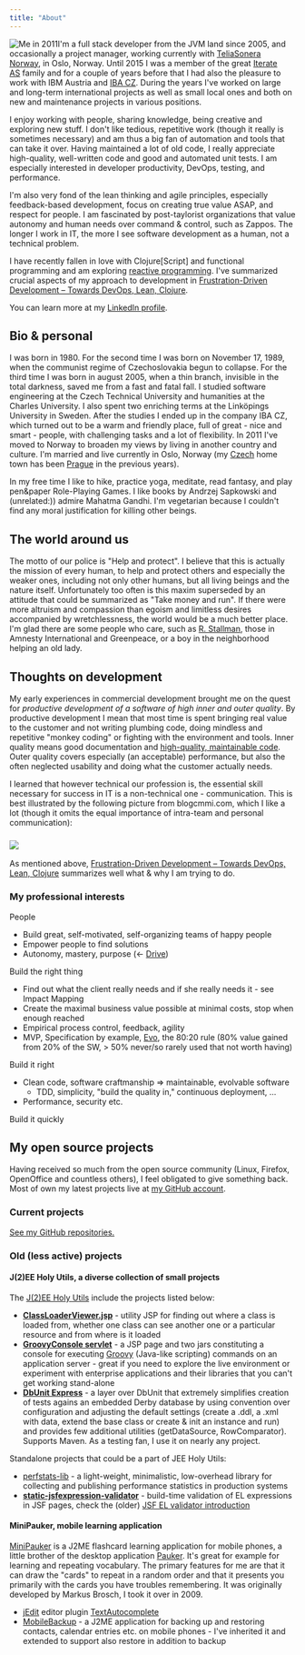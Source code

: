 ```yaml
---
title: "About"
---
```

![Me in 2011](https://lh5.googleusercontent.com/-MWInauot6bc/Tlp7fibsn7I/AAAAAAAACK0/p9hAB-x7XJo/s800/foto-jakub-at-iterate.jpg)I'm a full stack developer from the JVM land since 2005, and occasionally a project manager, working currently with [TeliaSonera Norway](https://teliasonera.no/), in Oslo, Norway. Until 2015 I was a member of the great [Iterate AS](https://www.iterate.no/) family and for a couple of years before that I had also the pleasure to work with IBM Austria and [IBA CZ](https://www.ibacz.eu/-English-). During the years I've worked on large and long-term international projects as well as small local ones and both on new and maintenance projects in various positions.

I enjoy working with people, sharing knowledge, being creative and exploring new stuff. I don't like tedious, repetitive work (though it really is sometimes necessary) and am thus a big fan of automation and tools that can take it over. Having maintained a lot of old code, I really appreciate high-quality, well-written code and good and automated unit tests. I am especially interested in developer productivity, DevOps, testing, and performance.

I'm also very fond of the lean thinking and agile principles, especially feedback-based development, focus on creating true value ASAP, and respect for people. I am fascinated by post-taylorist organizations that value autonomy and human needs over command & control, such as Zappos. The longer I work in IT, the more I see software development as a human, not a technical problem.

I have recently fallen in love with Clojure\[Script\] and functional programming and am exploring [reactive programming](https://www.reactivemanifesto.org/). I've summarized crucial aspects of my approach to development in [Frustration-Driven Development – Towards DevOps, Lean, Clojure](/2014/03/17/frustration-driven-development-towards-devops-lean-clojure/).

You can learn more at my [LinkedIn profile](https://cz.linkedin.com/in/jakubholydotnet).


## Bio & personal



I was born in 1980. For the second time I was born on November 17, 1989, when the communist regime of Czechoslovakia begun to collapse. For the third time I was born in august 2005, when a thin branch, invisible in the total darkness, saved me from a fast and fatal fall. I studied software engineering at the Czech Technical University and humanities at the Charles University. I also spent two enriching terms at the Linköpings University in Sweden. After the studies I ended up in the company IBA CZ, which turned out to be a warm and friendly place, full of great - nice and smart - people, with challenging tasks and a lot of flexibility. In 2011 I've moved to Norway to broaden my views by living in another country and culture. I'm married and live currently in Oslo, Norway (my [Czech](https://jakubholy.net/en/cesko.html) home town has been [Prague](https://picasaweb.google.com/lh/view?q=prague&psc=G&filter=1# "pictures of the lovely city of Prague") in the previous years).

In my free time I like to hike, practice yoga, meditate, read fantasy, and play pen\&paper Role-Playing Games. I like books by Andrzej Sapkowski and (unrelated:)) admire Mahatma Gandhi. I'm vegetarian because I couldn't find any moral justification for killing other beings.


## The world around us



The motto of our police is "Help and protect". I believe that this is actually the mission of every human, to help and protect others and especially the weaker ones, including not only other humans, but all living beings and the nature itself. Unfortunately too often is this maxim superseded by an attitude that could be summarized as "Take money and run". If there were more altruism and compassion than egoism and limitless desires accompanied by wretchlessness, the world would be a much better place. I'm glad there are some people who care, such as [R. Stallman](https://www.stallman.org/), those in Amnesty International and Greenpeace, or a boy in the neighborhood helping an old lady.


## Thoughts on development



My early experiences in commercial development brought me on the quest for *productive development of a software of high inner and outer quality*. By productive development I mean that most time is spent bringing real value to the customer and not writing plumbing code, doing mindless and repetitive "monkey coding" or fighting with the environment and tools. Inner quality means good documentation and [high-quality, maintainable code](https://www.amazon.com/Clean-Code-Handbook-Software-Craftsmanship/dp/0132350882 "Clean Code: the Bible of those striving for high-quality code"). Outer quality covers especially (an acceptable) performance, but also the often neglected usability and doing what the customer actually needs.

I learned that however technical our profession is, the essential skill necessary for success in IT is a non-technical one - communication. This is best illustrated by the following picture from blogcmmi.com, which I like a lot (though it omits the equal importance of intra-team and personal communication):


### ![](https://lh5.ggpht.com/_btcPMCQkYvg/TAjNsPzoeJI/AAAAAAAABX4/9vQ-O__nWN4/s800/requirements-communication.jpg)



As mentioned above, [Frustration-Driven Development – Towards DevOps, Lean, Clojure](/2014/03/17/frustration-driven-development-towards-devops-lean-clojure/) summarizes well what & why I am trying to do.


### My professional interests



People


  - Build great, self-motivated, self-organizing teams of happy people
  - Empower people to find solutions
  - Autonomy, mastery, purpose (\<- [Drive](https://www.ted.com/talks/dan_pink_on_motivation.html))



Build the right thing


  - Find out what the client really needs and if she really needs it - see Impact Mapping
  - Create the maximal business value possible at minimal costs, stop when enough reached
  - Empirical process control, feedback, agility
  - MVP, Specification by example, [Evo](https://www.gilb.com/Project-Management), the 80:20 rule (80% value gained from 20% of the SW, \> 50% never/so rarely used that not worth having)



Build it right


  - Clean code, software craftmanship =\> maintainable, evolvable software
      - TDD, simplicity, "build the quality in," continuous deployment, ...
  - Performance, security etc.



Build it quickly


## My open source projects



Having received so much from the open source community (Linux, Firefox, OpenOffice and countless others), I feel obligated to give something back. Most of own my latest projects live at [my GitHub account](https://github.com/holyjak).


### Current projects



[See my GitHub repositories.](https://github.com/holyjak?tab=repositories)


### Old (less active) projects




#### J(2)EE Holy Utils, a diverse collection of small projects



The [J(2)EE Holy Utils](https://jeeutils.sf.net/) include the projects listed below:


  - [**ClassLoaderViewer.jsp**](https://sourceforge.net/apps/mediawiki/jeeutils/index.php?title=Main_Page#1._ClassLoaderViewer.jsp) - utility JSP for finding out where a class is loaded from, whether one class can see another one or a particular resource and from where is it loaded
  - [**GroovyConsole servlet**](https://sourceforge.net/apps/mediawiki/jeeutils/index.php?title=GroovyConsole_servlet_or_portlet) - a JSP page and two jars constituting a console for executing [Groovy](https://groovy.codehaus.org/) (Java-like scripting) commands on an application server - great if you need to explore the live environment or experiment with enterprise applications and their libraries that you can't get working stand-alone
  - **[DbUnit Express](https://sourceforge.net/apps/mediawiki/jeeutils/index.php?title=DbUnit_Test_Skeleton)** - a layer over DbUnit that extremely simplifies creation of tests agains an embedded Derby database by using convention over configuration and adjusting the default settings (create a .ddl, a .xml with data, extend the base class or create & init an instance and run) and provides few additional utilities (getDataSource, RowComparator). Supports Maven. As a testing fan, I use it on nearly any project.




<div>

Standalone projects that could be a part of JEE Holy Utils:

</div>




<div>

  - [perfstats-lib](https://github.com/holyjak/perfstats-lib) - a light-weight, minimalistic, low-overhead library for collecting and publishing performance statistics in production systems
  - **[static-jsfexpression-validator](https://github.com/holyjak/static-jsfexpression-validator)** - build-time validation of EL expressions in JSF pages, check the (older) [JSF EL validator introduction](/2011/06/22/validating-jsf-el-expressions-in-jsf-pages-with-static-jsfexpression-validator/)

</div>




#### MiniPauker, mobile learning application



[MiniPauker](https://MiniPauker.sf.net/) is a J2ME flashcard learning application for mobile phones, a little brother of the desktop application [Pauker](https://Pauker.sf.net/). It's great for example for learning and repeating vocabulary. The primary features for me are that it can draw the "cards" to repeat in a random order and that it presents you primarily with the cards you have troubles remembering. It was originally developed by Markus Brosch, I took it over in 2009.


  - [jEdit](https://jedit.org/) editor plugin [TextAutocomplete](https://plugins.jedit.org/plugins/?TextAutocomplete)
  - [MobileBackup](mobilebackup.sourceforge.net) - a J2ME application for backing up and restoring contacts, calendar entries etc. on mobile phones - I've inherited it and extended to support also restore in addition to backup
